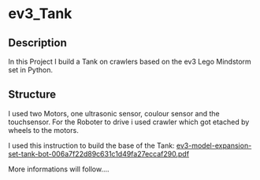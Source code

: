 # ev3_Tank
## Description
In this Project I build a Tank on crawlers based on the ev3 Lego Mindstorm set in Python.

## Structure
I used two Motors, one ultrasonic sensor, coulour sensor and the touchsensor.
For the Roboter to drive i used crawler which got etached by wheels to the motors.  

I used this instruction to build the base of the Tank:
[ev3-model-expansion-set-tank-bot-006a7f22d89c631c1d49fa27eccaf290.pdf](https://github.com/Cyberarmor00/ev3_Tank/files/12393180/ev3-model-expansion-set-tank-bot-006a7f22d89c631c1d49fa27eccaf290.pdf)

More informations will follow....
